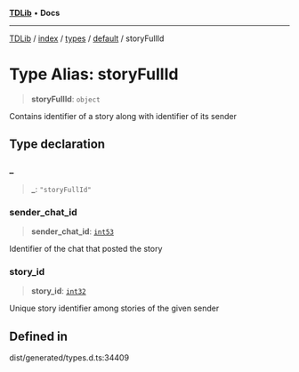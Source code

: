 [**TDLib**](../../../../../../README.md) • **Docs**

***

[TDLib](../../../../../../modules.md) / [index](../../../../../README.md) / [types](../../../README.md) / [default](../README.md) / storyFullId

# Type Alias: storyFullId

> **storyFullId**: `object`

Contains identifier of a story along with identifier of its sender

## Type declaration

### \_

> **\_**: `"storyFullId"`

### sender\_chat\_id

> **sender\_chat\_id**: [`int53`](int53.md)

Identifier of the chat that posted the story

### story\_id

> **story\_id**: [`int32`](int32.md)

Unique story identifier among stories of the given sender

## Defined in

dist/generated/types.d.ts:34409
